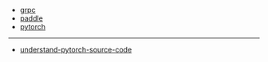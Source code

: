 - [grpc]()
- [paddle]()
- [pytorch]()
---

- [understand-pytorch-source-code](https://jimmy-shen.medium.com/how-to-understand-pytorch-source-code-1fdbdbbf007e)